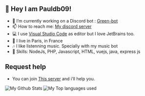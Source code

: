 ## 👋 Hey I am Pauldb09!

- 🔭 I’m currently working on a Discord bot : [Green-bot](https://green-bot.app)
- 📫 How to reach me: [My discord server](https://discord.gg/Wkbpa4y8JW)
- 💻 I use [Visual Studio Code](https://code.visualstudio.com) as editor but I love JetBrains too.
- 🥖 I live in Paris, in France
- 🎶 I like listenning music. Specially with my music bot
- 🔧 Skills: NodeJs, PHP, Javascript, HTML, vuejs, java, express js

## Request help
- You can join [This server](https://discord.gg/Wkbpa4y8JW) and i'll help you.


<img alt="My Github Stats" src="https://github-readme-stats.vercel.app/api?username=pauldb09&show_icons=true&hide_border=true&theme=tokyonight" />
<img alt="My Top languages used" src="https://github-readme-stats.vercel.app/api/top-langs?username=pauldb09&show_icons=true&theme=tokyonight&layout=compact" />
